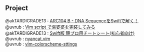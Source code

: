 ## Project
@akTARDIGRADE13 : [ARC104 B - DNA SequenceをSwiftで解く！](https://qiita.com/TARDIGRADE/items/37bba2ed25ab12c3b040)  
@uvrub : [Vim script で湯婆婆を実装してみる](https://qiita.com/peony/items/52d9d04b004bd9a5e62b)  
@akTARDIGRADE13 : [Swift版 競プロ用チートシート(初心者向け)](https://qiita.com/TARDIGRADE/items/71b0a774d7f22418fdf5)  
@uvrub : [nyancat.vim](https://github.com/kato-k/nyancat.vim)  
@uvrub : [vim-colorscheme-sttings](https://github.com/kato-k/vim-colorscheme-settings)  
